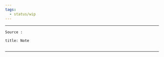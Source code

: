 ```yaml
---
tags:
  - status/wip
---
```


---

 
````ad-tip
Source : 

````

````ad-note
title: Note
 

````

---

